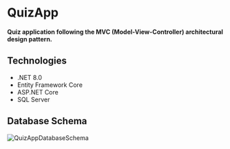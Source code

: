 # QuizApp

**Quiz application following the MVC (Model-View-Controller) architectural design pattern.**

## Technologies

- .NET 8.0
- Entity Framework Core
- ASP.NET Core
- SQL Server

## Database Schema

![QuizAppDatabaseSchema](https://github.com/meetandro/QuizApp/assets/132354578/cdcc8b81-4f67-4305-be66-3249594c7641)
